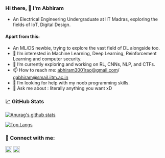 ### Hi there, 👋   I'm Abhiram

- An Electrical Engineering Undergraduate at IIT Madras, exploring the fields of IoT, Digital Design.  
#### Apart from this: 
- An ML/DS newbie, trying to explore the vast field of DL alongside too.
- 👀 I’m interested in Machine Learning, Deep Learning, Reinforcement Learning and computer security. 
- 🌱 I’m currently exploring and working on RL, CNNs, NLP, and CTFs. 
- 📫 How to reach me: abhiram3001rao@gmail.com/ gabhiram@smail.iitm.ac.in
- 🤔 I’m looking for help with my noob programming skills.
- 💬 Ask me about : literally anything you want xD

### 📈 GitHub Stats 

[![Anurag's github stats](https://github-readme-stats.vercel.app/api?username=aquantumreality&show_icons=true&theme=tokyonight)](https://github.com/aquantumreality)

[![Top Langs](https://github-readme-stats.vercel.app/api/top-langs/?username=aquantumreality&layout=compact)](https://github.com/aquantumreality)

### 🤝 Connect with me:
<a href="https://www.linkedin.com/in/gorle-abhiram-rao-b710141bb/"><img align="left" src="https://raw.githubusercontent.com/yushi1007/yushi1007/main/images/linkedin.svg" alt="Yu Shi | LinkedIn" width="21px"/></a>
 <a href="https://www.instagram.com/aquantumreality3001/"><img align="left" src="https://raw.githubusercontent.com/yushi1007/yushi1007/main/images/instagram.svg" alt="Yu Shi | Instagram" width="21px"/></a>




<!--
**aquantumreality/aquantumreality** is a ✨ _special_ ✨ repository because its `README.md` (this file) appears on your GitHub profile.

Here are some ideas to get you started:

##🔭 I’m currently working on
- 🌱 I’m currently learning ...
- 👯 I’m looking to collaborate on ...
- 🤔 I’m looking for help with ...
- 💬 Ask me about ...
- 📫 How to reach me: ...
- 😄 Pronouns: ...
- ⚡ Fun fact: ...
-->
